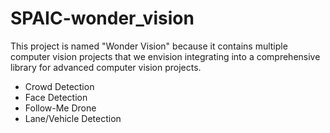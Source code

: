 # SPAIC-wonder_vision

This project is named "Wonder Vision" because it contains multiple computer vision projects that we envision integrating into a comprehensive library for advanced computer vision projects.

* Crowd Detection
* Face Detection
* Follow-Me Drone
* Lane/Vehicle Detection

